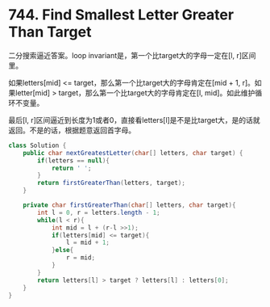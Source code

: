 # 744. Find Smallest Letter Greater Than Target

二分搜索逼近答案。loop invariant是，第一个比target大的字母一定在[l, r]区间里。

如果letters[mid] <= target，那么第一个比target大的字母肯定在[mid + 1, r]。如果letter[mid] > target，那么第一个比target大的字母肯定在[l, mid]。如此维护循环不变量。

最后[l, r]区间逼近到长度为1或者0，直接看letters[l]是不是比target大，是的话就返回。不是的话，根据题意返回首字母。

```java
class Solution {
    public char nextGreatestLetter(char[] letters, char target) {
        if(letters == null){
            return ' ';
        }
        return firstGreaterThan(letters, target);
    }

    private char firstGreaterThan(char[] letters, char target){
        int l = 0, r = letters.length - 1;
        while(l < r){
            int mid = l + (r-l >>1);
            if(letters[mid] <= target){
                l = mid + 1;
            }else{
                r = mid;
            }
        }
        return letters[l] > target ? letters[l] : letters[0];
    }
}
```